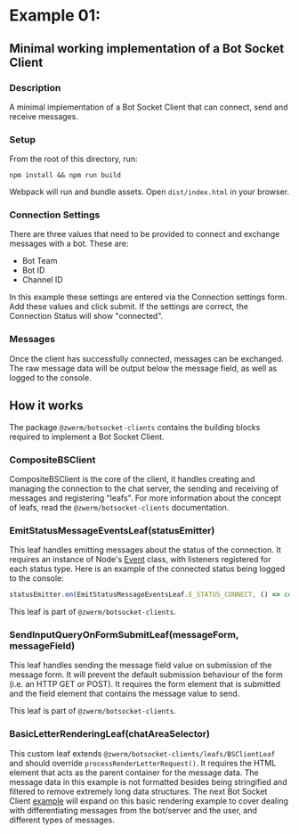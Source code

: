 # Example 01:
## Minimal working implementation of a Bot Socket Client
### Description
A minimal implementation of a Bot Socket Client that can connect, send and receive messages.
### Setup
From the root of this directory, run:
```
npm install && npm run build
```
Webpack will run and bundle assets. Open `dist/index.html` in your browser.
### Connection Settings
There are three values that need to be provided to connect and exchange messages with a bot. These are:
* Bot Team
* Bot ID
* Channel ID

In this example these settings are entered via the Connection settings form. Add these values and click submit. If the settings are correct, the Connection Status will show "connected".

### Messages
Once the client has successfully connected, messages can be exchanged. The raw message data will be output below the message field, as well as logged to the console.

## How it works
The package `@zwerm/botsocket-clients` contains the building blocks required to implement a Bot Socket Client.
### CompositeBSClient
CompositeBSClient is the core of the client, it handles creating and managing the connection to the chat server, the sending and receiving of messages and registering "leafs". For more information about the concept of leafs, read the `@zwerm/botsocket-clients` documentation.
### EmitStatusMessageEventsLeaf(statusEmitter)
This leaf handles emitting messages about the status of the connection. It requires an instance of Node's [Event](https://nodejs.org/api/events.html) class, with listeners registered for each status type. Here is an example of the connected status being logged to the console:
```javascript
statusEmitter.on(EmitStatusMessageEventsLeaf.E_STATUS_CONNECT, () => console.log('connected'));
```

This leaf is part of `@zwerm/botsocket-clients`.
### SendInputQueryOnFormSubmitLeaf(messageForm, messageField)
This leaf handles sending the message field value on submission of the message form. It will prevent the default submission behaviour of the form (i.e. an HTTP GET or POST). It requires the form element that is submitted and the field element that contains the message value to send.

This leaf is part of `@zwerm/botsocket-clients`.
### BasicLetterRenderingLeaf(chatAreaSelector)
This custom leaf extends `@zwerm/botsocket-clients/leafs/BSClientLeaf` and should override `processRenderLetterRequest()`. It requires the HTML element that acts as the parent container for the message data. The message data in this example is not formatted besides being stringified and filtered to remove extremely long data structures. The next Bot Socket Client [example](../02-extended/) will expand on this basic rendering example to cover dealing with differentiating messages from the bot/server and the user, and different types of messages.
